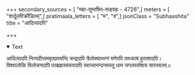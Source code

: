 +++
secondary_sources = [ "महा-सुभाषित-सङ्ग्रहः - 4726",]
meters = [ "शार्दूलविक्रीडितम्",]
pratimaala_letters = [ "म", "व",]
jsonClass = "Subhaashita"
title = "आदित्यादपि"

+++

<details open><summary>Text</summary>

आदित्यादपि नित्यदीप्तममृतप्रस्यन्दि चन्द्रादपि त्रैलोक्याभरणं मणेरपि तमःकाषं हुताशादपि।  
विश्वालोकि विलोचनादपि परब्रह्मस्वरूपादपि स्वान्तानन्दनमस्तु धाम जगतस्तोषाय सारस्वतम्॥
</details>
